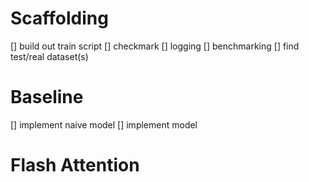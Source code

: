 # Scaffolding
[] build out train script
    [] checkmark
    [] logging
    [] benchmarking
[] find test/real dataset(s)


# Baseline
[] implement naive model
[] implement model 


# Flash Attention
